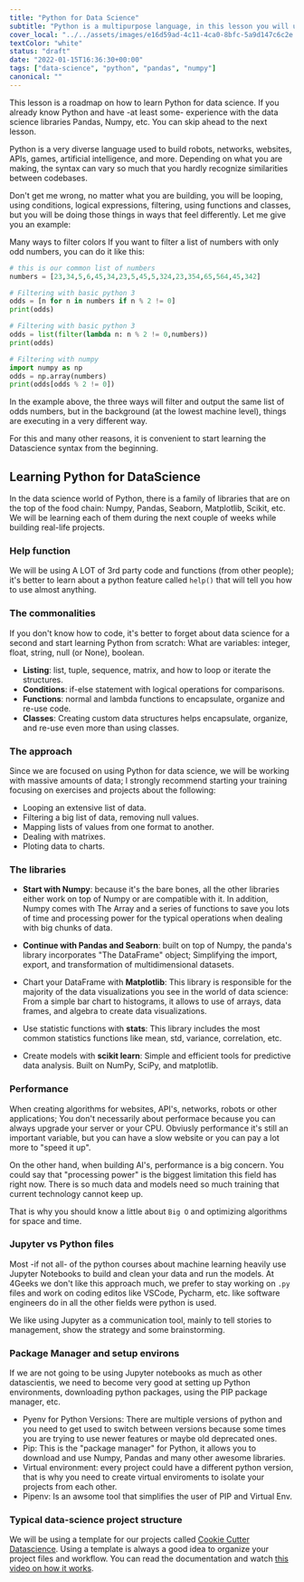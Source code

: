 ```yaml
---
title: "Python for Data Science"
subtitle: "Python is a multipurpose language, in this lesson you will understand how it's used in the datascience world"
cover_local: "../../assets/images/e16d59ad-4c11-4ca0-8bfc-5a9d147c6c2e.jpeg"
textColor: "white"
status: "draft"
date: "2022-01-15T16:36:30+00:00"
tags: ["data-science", "python", "pandas", "numpy"]
canonical: ""
---
```


This lesson is a roadmap on how to learn Python for data science. If you already know Python and have -at least some- experience with the data science libraries Pandas, Numpy, etc. You can skip ahead to the next lesson.

Python is a very diverse language used to build robots, networks, websites, APIs, games, artificial intelligence, and more. Depending on what you are making, the syntax can vary so much that you hardly recognize similarities between codebases.

Don't get me wrong, no matter what you are building, you will be looping, using conditions, logical expressions, filtering, using functions and classes, but you will be doing those things in ways that feel differently. Let me give you an example: 

Many ways to filter colors
If you want to filter a list of numbers with only odd numbers, you can do it like this:

```python
# this is our common list of numbers
numbers = [23,34,5,6,45,34,23,5,45,5,324,23,354,65,564,45,342]

# Filtering with basic python 3
odds = [n for n in numbers if n % 2 != 0]
print(odds)

# Filtering with basic python 3
odds = list(filter(lambda n: n % 2 != 0,numbers))
print(odds)

# Filtering with numpy
import numpy as np
odds = np.array(numbers)
print(odds[odds % 2 != 0])
```

In the example above, the three ways will filter and output the same list of odds numbers, but in the background (at the lowest machine level), things are executing in a very different way.

For this and many other reasons, it is convenient to start learning the Datascience syntax from the beginning.

## Learning Python for DataScience

In the data science world of Python, there is a family of libraries that are on the top of the food chain: Numpy, Pandas, Seaborn, Matplotlib, Scikit, etc. We will be learning each of them during the next couple of weeks while building real-life projects.

### Help function

We will be using A LOT of 3rd party code and functions (from other people); it's better to learn about a python feature called `help()` that will tell you how to use almost anything.

### The commonalities

If you don't know how to code, it's better to forget about data science for a second and start learning Python from scratch: 
What are variables: integer, float, string, null (or None), boolean.

- **Listing**: list, tuple, sequence, matrix, and how to loop or iterate the structures.
- **Conditions**: if-else statement with logical operations for comparisons.
- **Functions**: normal and lambda functions to encapsulate, organize and re-use code.
- **Classes**: Creating custom data structures helps encapsulate, organize, and re-use even more than using classes.

### The approach

Since we are focused on using Python for data science, we will be working with massive amounts of data; I strongly recommend starting your training focusing on exercises and projects about the following:

- Looping an extensive list of data.  
- Filtering a big list of data, removing null values.  
- Mapping lists of values from one format to another.  
- Dealing with matrixes. 
- Ploting data to charts. 

### The libraries

- **Start with Numpy**: because it's the bare bones, all the other libraries either work on top of Numpy or are compatible with it. In addition, Numpy comes with The Array and a series of functions to save you lots of time and processing power for the typical operations when dealing with big chunks of data.

- **Continue with Pandas and Seaborn**: built on top of Numpy, the panda's library incorporates "The DataFrame" object; Simplifying the import, export, and transformation of multidimensional datasets.

- Chart your DataFrame with **Matplotlib**: This library is responsible for the majority of the data visualizations you see in the world of data science: From a simple bar chart to histograms, it allows to use of arrays, data frames, and algebra to create data visualizations. 

- Use statistic functions with **stats**: This library includes the most common statistics functions like mean, std, variance, correlation, etc.

- Create models with **scikit learn**: Simple and efficient tools for predictive data analysis. Built on NumPy, SciPy, and matplotlib.
  

### Performance

When creating algorithms for websites, API's, networks, robots or other applications; You don't necessarily about performace because you can always upgrade your server or your CPU. Obviusly performance it's still an important variable, but you can have a slow website or you can pay a lot more to "speed it up".

On the other hand, when building AI's, performance is a big concern. You could say that "processing power" is the biggest limitation this field has right now. There is so much data and models need so much training that current technology cannot keep up. 

That is why you should know a little about `Big O` and optimizing algorithms for space and time.

### Jupyter vs Python files

Most -if not all- of the python courses about machine learning heavily use Jupyter Notebooks to build and clean your data and run the models. At 4Geeks we don't like this approach much, we prefer to stay working on `.py` files and work on coding editos like VSCode, Pycharm, etc. like software engineers do in all the other fields were python is used.

We like using Jupyter as a communication tool, mainly to tell stories to management, show the strategy and some brainstorming.

### Package Manager and setup environs

If we are not going to be using Jupyter notebooks as much as other datascientis, we need to become very good at setting up Python environments, downloading python packages, using the PIP package manager, etc.

- Pyenv for Python Versions: There are multiple versions of python and you need to get used to switch between versions because some times you are trying to use newer features or maybe old deprecated ones.
- Pip: This is the "package manager" for Python, it allows you to download and use Numpy, Pandas and many other awesome libraries.
- Virtual environment: every project could have a different python version, that is why you need to create virtual enviroments to isolate your projects from each other.
- Pipenv: Is an awsome tool that simplifies the user of PIP and Virtual Env.

### Typical data-science project structure

We will be using a template for our projects called [Cookie Cutter Datascience](https://drivendata.github.io/cookiecutter-data-science/). Using a template is always a good idea to organize your project files and workflow. You can read the documentation and watch [this video on how it works](https://www.youtube.com/watch?v=nExL0SgKsDY).
